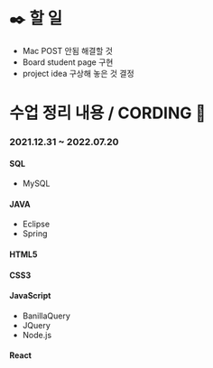 # :black_nib: 할 일
- Mac POST 안됨 해결할 것
- Board student page 구현
- project idea 구상해 놓은 것 결정

# 수업 정리 내용 / CORDING :microscope:

### 2021.12.31 ~ 2022.07.20

#### SQL
- MySQL
#### JAVA
- Eclipse
- Spring
#### HTML5
#### CSS3
#### JavaScript
- BanillaQuery
- JQuery
- Node.js

#### React
